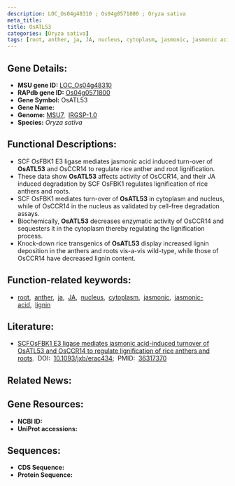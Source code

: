 ```yaml
---
description: LOC_Os04g48310 ; Os04g0571800 ; Oryza sativa
meta_title:
title: OsATL53
categories: [Oryza sativa]
tags: [root, anther, ja, JA, nucleus, cytoplasm, jasmonic, jasmonic acid, lignin,  ja ]
---
```


## Gene Details:
- **MSU gene ID:** [LOC_Os04g48310](http://rice.uga.edu/cgi-bin/ORF_infopage.cgi?orf=LOC_Os04g48310)  
- **RAPdb gene ID:** [Os04g0571800](https://rapdb.dna.affrc.go.jp/locus/?name=Os04g0571800)  
- **Gene Symbol:** OsATL53
- **Gene Name:**
- **Genome:**  [MSU7](http://rice.uga.edu/),&nbsp;&nbsp;[IRGSP-1.0](https://rapdb.dna.affrc.go.jp/download/irgsp1.html)
- **Species:** *Oryza sativa*

## Functional Descriptions:
   - SCF OsFBK1 E3 ligase mediates jasmonic acid induced turn-over of **OsATL53** and OsCCR14 to regulate rice anther and root lignification.
   - These data show **OsATL53** affects activity of OsCCR14, and their JA induced degradation by SCF OsFBK1 regulates lignification of rice anthers and roots.
   - SCF OsFBK1 mediates turn-over of **OsATL53** in cytoplasm and nucleus, while of OsCCR14 in the nucleus as validated by cell-free degradation assays.
   - Biochemically, **OsATL53** decreases enzymatic activity of OsCCR14 and sequesters it in the cytoplasm thereby regulating the lignification process.
   - Knock-down rice transgenics of **OsATL53** display increased lignin deposition in the anthers and roots vis-a-vis wild-type, while those of OsCCR14 have decreased lignin content.

## Function-related keywords:
   - [root](/tags/root/),&nbsp;&nbsp;[anther](/tags/anther/),&nbsp;&nbsp;[ja](/tags/ja/),&nbsp;&nbsp;[JA](/tags/JA/),&nbsp;&nbsp;[nucleus](/tags/nucleus/),&nbsp;&nbsp;[cytoplasm](/tags/cytoplasm/),&nbsp;&nbsp;[jasmonic](/tags/jasmonic/),&nbsp;&nbsp;[jasmonic-acid](/tags/jasmonic-acid/),&nbsp;&nbsp;[lignin](/tags/lignin/)

## Literature:
   - [SCFOsFBK1 E3 ligase mediates jasmonic acid-induced turnover of OsATL53 and OsCCR14 to regulate lignification of rice anthers and roots](https://www.doi.org/10.1093/jxb/erac434).&nbsp;&nbsp;DOI:&nbsp;&nbsp;[10.1093/jxb/erac434](https://www.doi.org/10.1093/jxb/erac434);&nbsp;&nbsp;PMID:&nbsp;&nbsp;[36317370](https://pubmed.ncbi.nlm.nih.gov/36317370/)

## Related News:

## Gene Resources:
- **NCBI ID:**  []()
- **UniProt accessions:** [](https://www.uniprot.org/uniprotkb//entry)

## Sequences:
- **CDS Sequence:**
- **Protein Sequence:**

